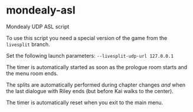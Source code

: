 # mondealy-asl
Mondealy UDP ASL script

To use this script you need a special version of the game from the `livesplit` branch.

Set the following launch parameters: `--livesplit-udp-url 127.0.0.1`

The timer is automatically started as soon as the prologue room starts and the menu room ends.

The splits are automatically performed during chapter changes *and* when the last dialogue with Riley ends (but before Kai walks to the center).

The timer is automatically reset when you exit to the main menu.
